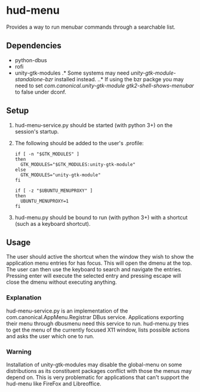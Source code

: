 # hud-menu

Provides a way to run menubar commands through a searchable list.


## Dependencies
* python-dbus
* rofi
* unity-gtk-modules
.* Some systems may need _unity-gtk-module-standalone-bzr_ installed instead.
..* If using the bzr packge you may need to set _com.canonical.unity-gtk-module gtk2-shell-shows-menubar_ to false under dconf. 
 

## Setup
1. hud-menu-service.py should be started (with python 3+) on the session's startup.
2. The following should be added to the user's .profile: 

    ```
    if [ -n "$GTK_MODULES" ]
    then
      GTK_MODULES="$GTK_MODULES:unity-gtk-module"
    else
      GTK_MODULES="unity-gtk-module"
    fi
    
    if [ -z "$UBUNTU_MENUPROXY" ]
    then
      UBUNTU_MENUPROXY=1
    fi 
   ```
    
3. hud-menu.py should be bound to run (with python 3+) with a shortcut (such as a keyboard shortcut). 

## Usage
The user should active the shortcut when the window they wish to show the application menu entries for has focus.  This will open the dmenu at the top.  The user can then use the keyboard to search and navigate the entries.  Pressing enter will execute the selected entry and pressing escape will close the dmenu without executing anything.

### Explanation
hud-menu-service.py  is an implementation of the com.canonical.AppMenu.Registrar DBus service.  Applications exporting their menu through dbusmenu need this service to run.
hud-menu.py tries to get the menu of the currently focused X11 window, lists possible actions and asks the user which one to run.

### Warning
Installation of unity-gtk-modules may disable the global-menu on some distributions as its constituent packages conflict with those the menus may depend on. This is very problematic for applications that can't support the hud-menu like FireFox and Libreoffice.
